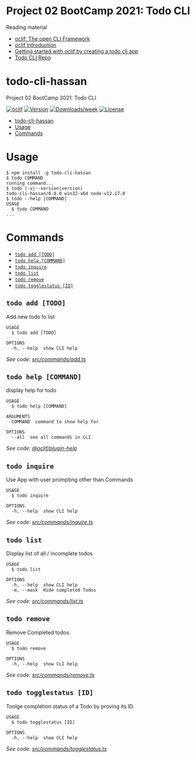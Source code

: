 # Project 02 BootCamp 2021: Todo CLI

Reading material

- [oclif: The open CLI Framework](https://oclif.io/)
- [oclif Introduction](https://oclif.io/docs/introduction)
- [Getting started with oclif by creating a todo cli app](https://medium.com/the-z/getting-started-with-oclif-by-creating-a-todo-cli-app-b3a2649adbcf)
- [Todo CLI Repo](https://github.com/dalenguyen/todo-cli)

# todo-cli-hassan

Project 02 BootCamp 2021: Todo CLI

[![oclif](https://img.shields.io/badge/cli-oclif-brightgreen.svg)](https://oclif.io)
[![Version](https://img.shields.io/npm/v/todo-cli-hassan.svg)](https://npmjs.org/package/todo-cli-hassan)
[![Downloads/week](https://img.shields.io/npm/dw/todo-cli-hassan.svg)](https://npmjs.org/package/todo-cli-hassan)
[![License](https://img.shields.io/npm/l/todo-cli-hassan.svg)](https://github.com/hassan-ak/todo-cli/blob/master/package.json)

<!-- toc -->

- [todo-cli-hassan](#todo-cli-hassan)
- [Usage](#usage)
- [Commands](#commands)
<!-- tocstop -->

# Usage

<!-- usage -->

```sh-session
$ npm install -g todo-cli-hassan
$ todo COMMAND
running command...
$ todo (-v|--version|version)
todo-cli-hassan/0.0.0 win32-x64 node-v12.17.0
$ todo --help [COMMAND]
USAGE
  $ todo COMMAND
...
```

<!-- usagestop -->

# Commands

<!-- commands -->

- [`todo add [TODO]`](#todo-add-todo)
- [`todo help [COMMAND]`](#todo-help-command)
- [`todo inquire`](#todo-inquire)
- [`todo list`](#todo-list)
- [`todo remove`](#todo-remove)
- [`todo togglestatus [ID]`](#todo-togglestatus-id)

## `todo add [TODO]`

Add new todo to list

```
USAGE
  $ todo add [TODO]

OPTIONS
  -h, --help  show CLI help
```

_See code: [src/commands/add.ts](https://github.com/hassan-ak/todo-cli/blob/v0.0.0/src/commands/add.ts)_

## `todo help [COMMAND]`

display help for todo

```
USAGE
  $ todo help [COMMAND]

ARGUMENTS
  COMMAND  command to show help for

OPTIONS
  --all  see all commands in CLI
```

_See code: [@oclif/plugin-help](https://github.com/oclif/plugin-help/blob/v3.2.2/src/commands/help.ts)_

## `todo inquire`

Use App with user prompting other than Commands

```
USAGE
  $ todo inquire

OPTIONS
  -h, --help  show CLI help
```

_See code: [src/commands/inquire.ts](https://github.com/hassan-ak/todo-cli/blob/v0.0.0/src/commands/inquire.ts)_

## `todo list`

Display list of all / incomplete todos

```
USAGE
  $ todo list

OPTIONS
  -h, --help  show CLI help
  -m, --mask  Hide completed Todos
```

_See code: [src/commands/list.ts](https://github.com/hassan-ak/todo-cli/blob/v0.0.0/src/commands/list.ts)_

## `todo remove`

Remove Completed todos

```
USAGE
  $ todo remove

OPTIONS
  -h, --help  show CLI help
```

_See code: [src/commands/remove.ts](https://github.com/hassan-ak/todo-cli/blob/v0.0.0/src/commands/remove.ts)_

## `todo togglestatus [ID]`

Toolge completion status of a Todo by proving its ID.

```
USAGE
  $ todo togglestatus [ID]

OPTIONS
  -h, --help  show CLI help
```

_See code: [src/commands/togglestatus.ts](https://github.com/hassan-ak/todo-cli/blob/v0.0.0/src/commands/togglestatus.ts)_

<!-- commandsstop -->
